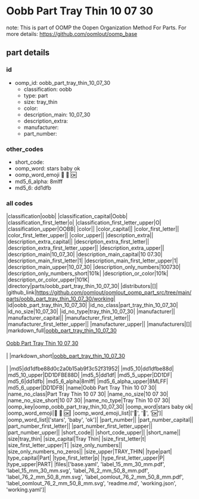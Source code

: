 # Oobb Part Tray Thin 10 07 30  

note: This is part of OOMP the Oopen Organization Method For Parts. For more details: https://github.com/oomlout/oomp_base

##  part details





### id
* oomp_id: oobb_part_tray_thin_10_07_30
  * classification: oobb
  * type: part
  * size: tray_thin
  * color: 
  * description_main: 10_07_30
  * description_extra: 
  * manufacturer: 
  * part_number: 

### other_codes
* short_code: 
* oomp_word: stars baby ok
* oomp_word_emoji :stars: :baby: :ok:
* md5_6_alpha: 8mlff
* md5_6: dd1dfb

### all codes 
|classification|oobb|
|classification_capital|Oobb|
|classification_first_letter|o|
|classification_first_letter_upper|O|
|classification_upper|OOBB|
|color||
|color_capital||
|color_first_letter||
|color_first_letter_upper||
|color_upper||
|description_extra||
|description_extra_capital||
|description_extra_first_letter||
|description_extra_first_letter_upper||
|description_extra_upper||
|description_main|10_07_30|
|description_main_capital|10 07.30|
|description_main_first_letter|1|
|description_main_first_letter_upper|1|
|description_main_upper|10_07_30|
|description_only_numbers|100730|
|description_only_numbers_short|101k|
|description_or_color|101k|
|description_or_color_upper|101K|
|directory|parts/oobb_part_tray_thin_10_07_30|
|distributors|[]|
|github_link|https://github.com/oomlout/oomlout_oomp_part_src/tree/main/parts/oobb_part_tray_thin_10_07_30/working|
|id|oobb_part_tray_thin_10_07_30|
|id_no_class|part_tray_thin_10_07_30|
|id_no_size|10_07_30|
|id_no_type|tray_thin_10_07_30|
|manufacturer||
|manufacturer_capital||
|manufacturer_first_letter||
|manufacturer_first_letter_upper||
|manufacturer_upper||
|manufacturers|[]|
|markdown_full|[oobb_part_tray_thin_10_07_30](https://github.com/oomlout/oomlout_oomp_part_src/tree/main/parts/oobb_part_tray_thin_10_07_30/working)<br>[](https://github.com/oomlout/oomlout_oomp_part_src/tree/main/parts/oobb_part_tray_thin_10_07_30/working)<br>[Oobb Part Tray Thin 10 07 30](https://github.com/oomlout/oomlout_oomp_part_src/tree/main/parts/oobb_part_tray_thin_10_07_30/working)<br><br>|
|markdown_short|[oobb_part_tray_thin_10_07_30](https://github.com/oomlout/oomlout_oomp_part_src/tree/main/parts/oobb_part_tray_thin_10_07_30/working)<br><br>|
|md5|dd1dfbe88d0c2a0b15ab9f3c52f31952|
|md5_10|dd1dfbe88d|
|md5_10_upper|DD1DFBE88D|
|md5_5|dd1df|
|md5_5_upper|DD1DF|
|md5_6|dd1dfb|
|md5_6_alpha|8mlff|
|md5_6_alpha_upper|8MLFF|
|md5_6_upper|DD1DFB|
|name|Oobb Part Tray Thin 10 07 30|
|name_no_class|Part Tray Thin 10 07 30|
|name_no_size|10 07 30|
|name_no_size_short|10 07 30|
|name_no_type|Tray Thin 10 07 30|
|oomp_key|oomp_oobb_part_tray_thin_10_07_30|
|oomp_word|stars baby ok|
|oomp_word_emoji|:stars: :baby: :ok:|
|oomp_word_emoji_list|[':stars:', ':baby:', ':ok:']|
|oomp_word_list|['stars', 'baby', 'ok']|
|part_number||
|part_number_capital||
|part_number_first_letter||
|part_number_first_letter_upper||
|part_number_upper||
|short_code||
|short_code_upper||
|short_name||
|size|tray_thin|
|size_capital|Tray Thin|
|size_first_letter|t|
|size_first_letter_upper|T|
|size_only_numbers||
|size_only_numbers_no_zeros||
|size_upper|TRAY_THIN|
|type|part|
|type_capital|Part|
|type_first_letter|p|
|type_first_letter_upper|P|
|type_upper|PART|
|files|['base.yaml', 'label_15_mm_30_mm.pdf', 'label_15_mm_30_mm.svg', 'label_76_2_mm_50_8_mm.pdf', 'label_76_2_mm_50_8_mm.svg', 'label_oomlout_76_2_mm_50_8_mm.pdf', 'label_oomlout_76_2_mm_50_8_mm.svg', 'readme.md', 'working.json', 'working.yaml']|
